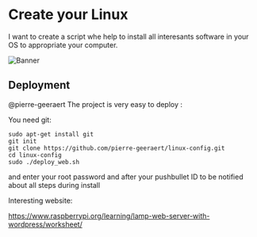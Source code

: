 #  Create your Linux

I want to create a script whe help to install all interesants software in your OS to appropriate your computer.


![Banner](https://cdn.pixabay.com/photo/2017/01/31/16/57/linux-2025536_960_720.png)

## Deployment

@pierre-geeraert
The project is very easy to deploy :

You need git:
```
sudo apt-get install git
git init
git clone https://github.com/pierre-geeraert/linux-config.git
cd linux-config
sudo ./deploy_web.sh 
```
and enter your root password and after your pushbullet ID to be notified about all steps during install

Interesting website:

https://www.raspberrypi.org/learning/lamp-web-server-with-wordpress/worksheet/

